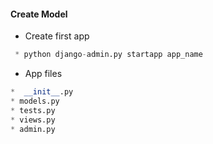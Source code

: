 #### Create Model

 * Create first app
```python
 * python django-admin.py startapp app_name
```

* App files

```python
*  __init__.py
* models.py
* tests.py
* views.py
* admin.py
```
